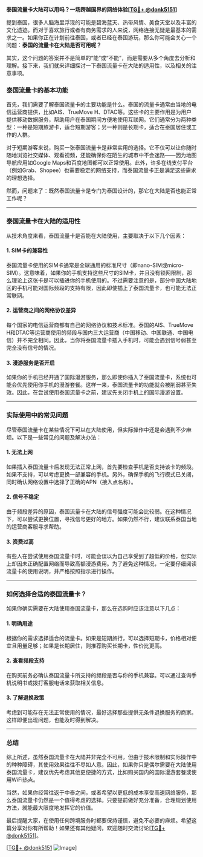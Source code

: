 **泰国流量卡大陆可以用吗？一场跨越国界的网络体验[[TG💪+ @donk5151](https://t.me/s/donk5151)]**

提到泰国，很多人脑海里浮现的可能是碧海蓝天、热带风情、美食天堂以及丰富的文化遗迹。而对于喜欢旅行或者有商务需求的人来说，网络连接无疑是最基本的需求之一。如果你正在计划前往泰国，或者已经在泰国游玩，那么你可能会关心一个问题：**泰国的流量卡在大陆是否可用呢？**

其实，这个问题的答案并不是简单的“能”或“不能”，而是需要从多个角度去分析和理解。接下来，我们就来详细探讨一下泰国流量卡在大陆的适用性，以及相关的注意事项。

### 泰国流量卡的基本功能

首先，我们需要了解泰国流量卡的主要功能是什么。泰国的流量卡通常由当地的电信运营商提供，比如AIS、TrueMove H、DTAC等。这些卡的主要作用是为用户提供移动数据服务，帮助用户在泰国期间方便地使用互联网。它们通常分为两种类型：一种是短期旅游卡，适合短期游客；另一种则是长期卡，适合在泰国居住或工作的人群。

对于短期游客来说，购买一张泰国流量卡是非常实用的选择。它不仅可以让你随时随地浏览社交媒体、观看视频，还能确保你在陌生的城市中不会迷路——因为地图导航应用如Google Maps和百度地图都可以正常使用。此外，许多在线支付平台（例如Grab、Shopee）也需要稳定的网络支持，而泰国流量卡正是满足这些需求的理想选择。

然而，问题来了：既然泰国流量卡是专门为泰国设计的，那它在大陆是否也能正常工作呢？

---

### 泰国流量卡在大陆的适用性

从技术角度来看，泰国流量卡是否能在大陆使用，主要取决于以下几个因素：

#### 1. **SIM卡的兼容性**
泰国流量卡使用的SIM卡通常是全球通用的标准尺寸（即nano-SIM或micro-SIM）。这意味着，如果你的手机支持这些尺寸的SIM卡，并且没有锁网限制，那么理论上这张卡是可以插进你的手机使用的。不过需要注意的是，部分中国大陆地区的手机可能对国际频段的支持有限，因此即使插上了泰国流量卡，也可能无法正常联网。

#### 2. **运营商之间的网络协议差异**
每个国家的电信运营商都有自己的网络协议和技术标准。泰国的AIS、TrueMove H和DTAC等运营商使用的频段与国内三大运营商（中国移动、中国联通、中国电信）并不完全相同。因此，当你将泰国流量卡插入手机时，可能会遇到信号弱甚至完全没有信号的情况。

#### 3. **漫游服务是否开启**
如果你的手机已经开通了国际漫游服务，那么即使你插入了泰国流量卡，系统也可能会优先使用你手机的漫游套餐。这样一来，泰国流量卡的功能就会被削弱甚至失效。因此，在尝试使用泰国流量卡之前，建议先关闭手机上的国际漫游设置。

---

### 实际使用中的常见问题

尽管泰国流量卡在某些情况下可以在大陆使用，但实际操作中还是会遇到不少麻烦。以下是一些常见的问题及解决办法：

#### 1. **无法上网**
如果插入泰国流量卡后发现无法正常上网，首先要检查手机是否支持该卡的频段。如果不支持，可以考虑更换一部兼容的手机。另外，确保手机的飞行模式已关闭，同时确认网络设置中选择了正确的APN（接入点名称）。

#### 2. **信号不稳定**
由于频段差异的原因，泰国流量卡在大陆的信号强度可能会比较弱。在这种情况下，可以尝试更换位置，寻找信号更好的地方。如果仍然不行，建议联系泰国当地的运营商客服寻求帮助。

#### 3. **资费过高**
有些人在尝试使用泰国流量卡时，可能会误以为自己享受到了超低的价格，但实际上却因未正确配置网络而导致高额漫游费用。为了避免这种情况，一定要仔细阅读流量卡的使用说明，并严格按照指示进行操作。

---

### 如何选择合适的泰国流量卡？

如果你确实需要在大陆使用泰国流量卡，那么在选购时应该注意以下几点：

#### 1. **明确用途**
根据你的需求选择适合的流量卡。如果是短期旅行，可以选择短期卡，价格相对便宜且用量足够；如果是长期居住，则推荐购买长期卡，性价比更高。

#### 2. **查看频段支持**
在购买前务必确认泰国流量卡所支持的频段是否与你的手机兼容。可以通过查询手机说明书或拨打客服电话来获取相关信息。

#### 3. **了解退换政策**
考虑到可能存在无法正常使用的情况，最好选择那些提供无条件退换服务的商家。这样即便出现问题，也能及时得到解决。

---

### 总结

综上所述，虽然泰国流量卡在大陆并非完全不可用，但由于技术限制和实际操作中的种种障碍，其使用效果往往不尽如人意。因此，如果你只是偶尔需要在大陆使用泰国流量卡，建议优先考虑其他更便捷的方式，比如购买国内的国际漫游套餐或使用WiFi热点。

当然，如果你经常往返于中泰之间，或者希望以更低的成本享受高速网络服务，那么泰国流量卡仍然是一个值得考虑的选择。只要提前做好充分准备，合理规划使用方法，就能最大限度地发挥它的价值。

最后提醒大家，在使用任何跨境服务时都要保持谨慎，避免不必要的麻烦。希望这篇分享对你有所帮助！如果还有其他疑问，欢迎随时交流讨论[[TG💪+ @donk5151](https://t.me/s/donk5151)]。

[[TG💪+ @donk5151](https://t.me/s/donk5151) ![Image](https://i.postimg.cc/rwNCRYN7/Snipaste-2025-04-30-17-27-05.png)]